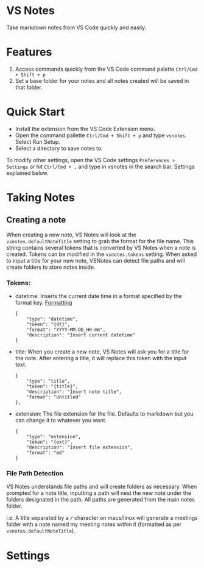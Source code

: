 # VS Notes
Take markdown notes from VS Code quickly and easily.

# Features
1. Access commands quickly from the VS Code command palette `Ctrl/Cmd + Shift + p`
2. Set a base folder for your notes and all notes created will be saved in that folder.

# Quick Start
- Install the extension from the VS Code Extension menu.
- Open the command pallette `Ctrl/Cmd + Shift + p` and type `vsnotes`. Select Run Setup.
- Select a directory to save notes to.

To modify other settings, open the VS Code settings `Preferences > Settings` or hit `Ctrl/Cmd + ,` and type in vsnotes in the search bar. Settings explained below.

# Taking Notes

## Creating a note
When creating a new note, VS Notes will look at the `vsnotes.defaultNoteTitle` setting to grab the format for the file name. This string contains several tokens that is converted by VS Notes when a note is created. Tokens can be modified in the `vsnotes.tokens` setting. When asked to input a title for your new note, VSNotes can detect file paths and will create folders to store notes inside.

### Tokens:
- datetime: Inserts the current date time in a format specified by the format key. [Formatting](https://momentjs.com/docs/#/displaying/format/)
    ```
    {
        "type": "datetime",
        "token": "{dt}",
        "format": "YYYY-MM-DD_HH-mm",
        "description": "Insert current datetime"
    }
    ```
- title: When you create a new note, VS Notes will ask you for a title for the note. After entering a title, it will replace this token with the input text.
    ```
    {
        "type": "title",
        "token": "{title}",
        "description": "Insert note title",
        "format": "Untitled"
    },
    ```
- extension: The file extension for the file. Defaults to markdown but you can change it to whatever you want.
    ```
    {
        "type": "extension",
        "token": "{ext}",
        "description": "Insert file extension",
        "format": "md"
    }
    ```

### File Path Detection

VS Notes understands file paths and will create folders as necessary. When prompted for a note title, inputting a path will nest the new note under the folders designated in the path. All paths are generated from the main notes folder.

i.e. A title separated by a `/` character on macs/linux will generate a meetings folder with a note named my meeting notes within it (formatted as per `vsnotes.defaultNoteTitle`).





# Settings
